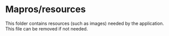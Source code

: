 # Mapros/resources

This folder contains resources (such as images) needed by the application. This file can
be removed if not needed.
